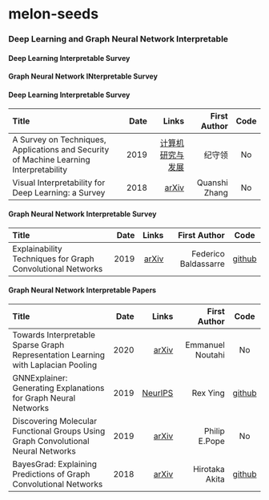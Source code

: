 # melon-seeds
### Deep Learning and Graph Neural Network Interpretable

#### Deep Learning Interpretable Survey
#### Graph Neural Network INterpretable Survey


#### Deep Learning Interpretable Survey

Title | Date | Links |First Author| Code|
:---- |-----:|------:|-----------:|:-----:
A Survey on Techniques, Applications and Security of Machine Learning Interpretability | 2019 | [计算机研究与发展](https://nesa.zju.edu.cn/download/%E6%A8%A1%E5%9E%8B%E5%8F%AF%E8%A7%A3%E9%87%8A%E6%80%A7%E5%85%B3%E9%94%AE%E6%8A%80%E6%9C%AF%E3%80%81%E5%BA%94%E7%94%A8%E5%8F%8A%E5%85%B6%E5%AE%89%E5%85%A8%E6%80%A7%E7%A0%94%E7%A9%B6%E7%BB%BC%E8%BF%B0.pdff) | 纪守领 | No |
Visual Interpretability for Deep Learning: a Survey | 2018 | [arXiv](https://arxiv.org/pdf/1802.00614.pdf) | Quanshi Zhang | No |

#### Graph Neural Network Interpretable Survey

Title | Date | Links |First Author| Code|
:---- |-----:|------:|-----------:|:-----:
Explainability Techniques for Graph Convolutional Networks | 2019 | [arXiv](https://arxiv.org/pdf/1905.13686.pdf)| Federico Baldassarre | [github](https://github.com/baldassarreFe/graph-network-explainability)|


#### Graph Neural Network Interpretable Papers

Title | Date | Links |First Author| Code|
:---- |-----:|------:|-----------:|:-----:
Towards Interpretable Sparse Graph Representation Learning with Laplacian Pooling | 2020 | [arXiv](https://arxiv.org/pdf/1905.11577.pdf) | Emmanuel Noutahi | No |
GNNExplainer: Generating Explanations for Graph Neural Networks | 2019 | [NeurIPS](https://arxiv.org/pdf/1903.03894.pdf) | Rex Ying | [github](https://github.com/RexYing/gnn-model-explainer)|  
Discovering Molecular Functional Groups Using Graph Convolutional Neural Networks | 2019 |[arXiv](https://arxiv.org/pdf/1812.00265.pdf) | Philip E.Pope | No |  
BayesGrad: Explaining Predictions of Graph Convolutional Networks | 2018 | [arXiv](https://arxiv.org/pdf/1807.01985.pdf) | Hirotaka Akita | [github](https://github.com/pfnet-research/bayesgrad)|  
